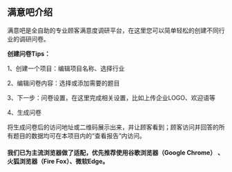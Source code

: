 ## **满意吧介绍**

满意吧是全自助的专业顾客满意度调研平台，在这里您可以简单轻松的创建不同行业的调研问卷。

**创建问卷Tips：**

1、创建一个项目：编辑项目名称、选择行业

2、编辑问卷内容：选择或添加需要的题目

3、下一步：问卷设置，在这里完成相关设置，比如上传企业LOGO、欢迎语等

4、生成问卷



将生成问卷后的访问地址或二维码展示出来，并让顾客看到；顾客访问并回答的所有题目的数据均可在本项目内的“查看报告”内访问。



#### **我们已为主流浏览器做了适配，优先推荐使用谷歌浏览器（Google Chrome） 、火狐浏览器（Fire Fox）、微软Edge。**



